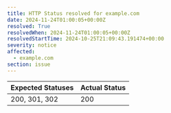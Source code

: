 ```yaml
---
title: HTTP Status resolved for example.com
date: 2024-11-24T01:00:05+00:00Z
resolved: True
resolvedWhen: 2024-11-24T01:00:05+00:00Z
resolvedStartTime: 2024-10-25T21:09:43.191474+00:00
severity: notice
affected:
  - example.com
section: issue
---
```


| Expected Statuses | Actual Status  |
|-------------------|----------------|
| 200, 301, 302 | 200 |
